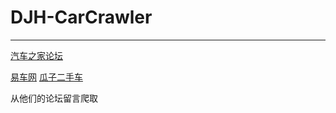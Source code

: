 # DJH-CarCrawler
---
[汽车之家论坛](https://club.autohome.com.cn//)

[易车网](http://m.yiche.com/)
[瓜子二手车](https://m.guazi.com/bj/)

从他们的论坛留言爬取
